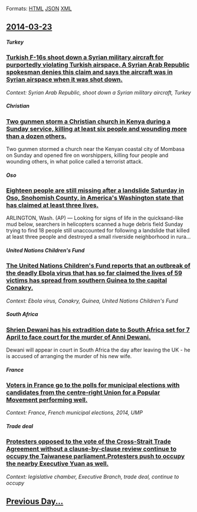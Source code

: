 
Formats: [HTML](2014/03/23/index.html)  [JSON](2014/03/23/index.json)  [XML](2014/03/23/index.xml)  

## [2014-03-23](/news/2014/03/23/index.md)

##### Turkey
### [Turkish F-16s shoot down a Syrian military aircraft for purportedly violating Turkish airspace. A Syrian Arab Republic spokesman denies this claim and says the aircraft was in Syrian airspace when it was shot down. ](/news/2014/03/23/turkish-f-16s-shoot-down-a-syrian-military-aircraft-for-purportedly-violating-turkish-airspace-a-syrian-arab-republic-spokesman-denies-this.md)
_Context: Syrian Arab Republic, shoot down a Syrian military aircraft, Turkey_

##### Christian
### [Two gunmen storm a Christian church in Kenya during a Sunday service, killing at least six people and wounding more than a dozen others. ](/news/2014/03/23/two-gunmen-storm-a-christian-church-in-kenya-during-a-sunday-service-killing-at-least-six-people-and-wounding-more-than-a-dozen-others.md)
Two gunmen stormed a church near the Kenyan coastal city of Mombasa on Sunday and opened fire on worshippers, killing four people and wounding others, in what police called a terrorist attack.

##### Oso
### [Eighteen people are still missing after a landslide Saturday in Oso, Snohomish County, in America's Washington state that has claimed at least three lives. ](/news/2014/03/23/eighteen-people-are-still-missing-after-a-landslide-saturday-in-oso-snohomish-county-in-america-s-washington-state-that-has-claimed-at-lea.md)
ARLINGTON, Wash. (AP) — Looking for signs of life in the quicksand-like mud below, searchers in helicopters scanned a huge debris field Sunday trying to find 18 people still unaccounted for following a landslide that killed at least three people and destroyed a small riverside neighborhood in rura...

##### United Nations Children's Fund
### [The United Nations Children's Fund reports that an outbreak of the deadly Ebola virus that has so far claimed the lives of 59 victims has spread from southern Guinea to the capital Conakry. ](/news/2014/03/23/the-united-nations-children-s-fund-reports-that-an-outbreak-of-the-deadly-ebola-virus-that-has-so-far-claimed-the-lives-of-59-victims-has-sp.md)
_Context: Ebola virus, Conakry, Guinea, United Nations Children's Fund_

##### South Africa
### [Shrien Dewani has his extradition date to South Africa set for 7 April to face court for the murder of Anni Dewani. ](/news/2014/03/23/shrien-dewani-has-his-extradition-date-to-south-africa-set-for-7-april-to-face-court-for-the-murder-of-anni-dewani.md)
Dewani will appear in court in South Africa the day after leaving the UK - he is accused of arranging the murder of his new wife.

##### France
### [Voters in France go to the polls for municipal elections with candidates from the centre-right Union for a Popular Movement performing well. ](/news/2014/03/23/voters-in-france-go-to-the-polls-for-municipal-elections-with-candidates-from-the-centre-right-union-for-a-popular-movement-performing-well.md)
_Context: France, French municipal elections, 2014, UMP_

##### Trade deal
### [Protesters opposed to the vote of the Cross-Strait Trade Agreement without a clause-by-clause review continue to occupy the Taiwanese parliament.Protesters push to occupy the nearby Executive Yuan as well. ](/news/2014/03/23/protesters-opposed-to-the-vote-of-the-cross-strait-trade-agreement-without-a-clause-by-clause-review-continue-to-occupy-the-taiwanese-parlia.md)
_Context: legislative chamber, Executive Branch, trade deal, continue to occupy_

## [Previous Day...](/news/2014/03/22/index.md)

